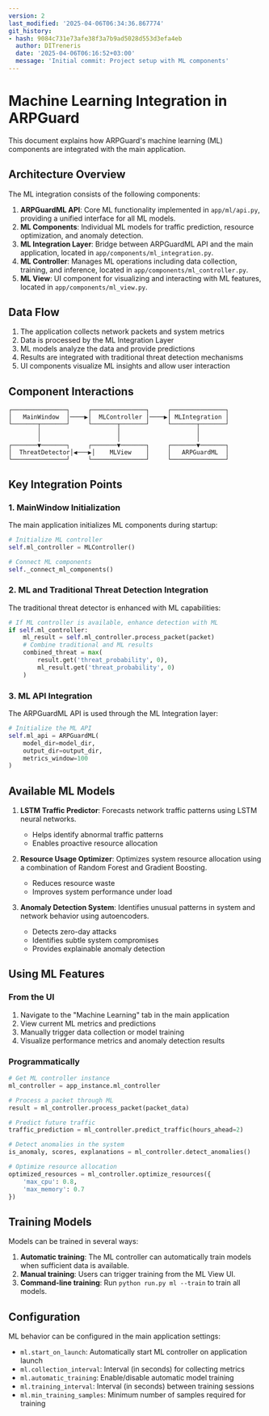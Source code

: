 ```yaml
---
version: 2
last_modified: '2025-04-06T06:34:36.867774'
git_history:
- hash: 9084c731e73afe38f3a7b9ad5028d553d3efa4eb
  author: DITreneris
  date: '2025-04-06T06:16:52+03:00'
  message: 'Initial commit: Project setup with ML components'
---
```


# Machine Learning Integration in ARPGuard

This document explains how ARPGuard's machine learning (ML) components are integrated with the main application.

## Architecture Overview

The ML integration consists of the following components:

1. **ARPGuardML API**: Core ML functionality implemented in `app/ml/api.py`, providing a unified interface for all ML models.
2. **ML Components**: Individual ML models for traffic prediction, resource optimization, and anomaly detection.
3. **ML Integration Layer**: Bridge between ARPGuardML API and the main application, located in `app/components/ml_integration.py`.
4. **ML Controller**: Manages ML operations including data collection, training, and inference, located in `app/components/ml_controller.py`.
5. **ML View**: UI component for visualizing and interacting with ML features, located in `app/components/ml_view.py`.

## Data Flow

1. The application collects network packets and system metrics
2. Data is processed by the ML Integration Layer
3. ML models analyze the data and provide predictions
4. Results are integrated with traditional threat detection mechanisms
5. UI components visualize ML insights and allow user interaction

## Component Interactions

```
┌───────────────┐     ┌───────────────┐     ┌───────────────┐
│   MainWindow  │────▶│  MLController │────▶│ MLIntegration │
└───────┬───────┘     └───────┬───────┘     └───────┬───────┘
        │                     │                     │
        │                     │                     │
┌───────▼───────┐     ┌───────▼───────┐     ┌───────▼───────┐
│  ThreatDetector│◀───▶│    MLView    │     │   ARPGuardML  │
└───────────────┘     └───────────────┘     └───────────────┘
```

## Key Integration Points

### 1. MainWindow Initialization

The main application initializes ML components during startup:

```python
# Initialize ML controller
self.ml_controller = MLController()

# Connect ML components
self._connect_ml_components()
```

### 2. ML and Traditional Threat Detection Integration

The traditional threat detector is enhanced with ML capabilities:

```python
# If ML controller is available, enhance detection with ML
if self.ml_controller:
    ml_result = self.ml_controller.process_packet(packet)
    # Combine traditional and ML results
    combined_threat = max(
        result.get('threat_probability', 0), 
        ml_result.get('threat_probability', 0)
    )
```

### 3. ML API Integration

The ARPGuardML API is used through the ML Integration layer:

```python
# Initialize the ML API
self.ml_api = ARPGuardML(
    model_dir=model_dir,
    output_dir=output_dir,
    metrics_window=100
)
```

## Available ML Models

1. **LSTM Traffic Predictor**: Forecasts network traffic patterns using LSTM neural networks.
   - Helps identify abnormal traffic patterns
   - Enables proactive resource allocation

2. **Resource Usage Optimizer**: Optimizes system resource allocation using a combination of Random Forest and Gradient Boosting.
   - Reduces resource waste
   - Improves system performance under load

3. **Anomaly Detection System**: Identifies unusual patterns in system and network behavior using autoencoders.
   - Detects zero-day attacks
   - Identifies subtle system compromises
   - Provides explainable anomaly detection

## Using ML Features

### From the UI

1. Navigate to the "Machine Learning" tab in the main application
2. View current ML metrics and predictions
3. Manually trigger data collection or model training
4. Visualize performance metrics and anomaly detection results

### Programmatically

```python
# Get ML controller instance
ml_controller = app_instance.ml_controller

# Process a packet through ML
result = ml_controller.process_packet(packet_data)

# Predict future traffic
traffic_prediction = ml_controller.predict_traffic(hours_ahead=2)

# Detect anomalies in the system
is_anomaly, scores, explanations = ml_controller.detect_anomalies()

# Optimize resource allocation
optimized_resources = ml_controller.optimize_resources({
    'max_cpu': 0.8,
    'max_memory': 0.7
})
```

## Training Models

Models can be trained in several ways:

1. **Automatic training**: The ML controller can automatically train models when sufficient data is available.
2. **Manual training**: Users can trigger training from the ML View UI.
3. **Command-line training**: Run `python run.py ml --train` to train all models.

## Configuration

ML behavior can be configured in the main application settings:

- `ml.start_on_launch`: Automatically start ML controller on application launch
- `ml.collection_interval`: Interval (in seconds) for collecting metrics
- `ml.automatic_training`: Enable/disable automatic model training
- `ml.training_interval`: Interval (in seconds) between training sessions
- `ml.min_training_samples`: Minimum number of samples required for training 